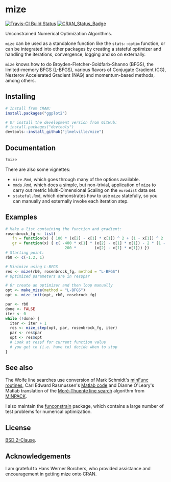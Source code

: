 # mize

[![Travis-CI Build Status](https://travis-ci.org/jlmelville/mize.svg?branch=master)](https://travis-ci.org/jlmelville/mize) [![CRAN\_Status\_Badge](http://www.r-pkg.org/badges/version/mize)](https://cran.r-project.org/package=mize)

Unconstrained Numerical Optimization Algorithms.

`mize` can be used as a standalone function like the `stats::optim` function, 
or can be integrated into other packages by creating a stateful optimizer and 
handling the iterations, convergence, logging and so on externally. 

`mize` knows how to do Broyden-Fletcher-Goldfarb-Shanno (BFGS), 
the limited-memory BFGS (L-BFGS), various flavors of Conjugate Gradient (CG), 
Nesterov Accelerated Gradient (NAG) and momentum-based methods, among others.

## Installing

```R
# Install from CRAN:
install.packages("ggplot2")

# Or install the development version from GitHub:
# install.packages("devtools")
devtools::install_github("jlmelville/mize")
```

## Documentation

```R
?mize
```

There are also some vignettes:

* `mize.Rmd`, which goes through many of the options available.
* `mmds.Rmd`, which does a simple, but non-trivial, application of `mize` to
carry out metric Multi-Dimensional Scaling on the `eurodist` data set.
* `stateful.Rmd`, which demonstrates how to use `mize` statefully, so you can
manually and externally invoke each iteration step.

## Examples

```R
# Make a list containing the function and gradient:
rosenbrock_fg <- list(
   fn = function(x) { 100 * (x[2] - x[1] * x[1]) ^ 2 + (1 - x[1]) ^ 2  },
   gr = function(x) { c( -400 * x[1] * (x[2] - x[1] * x[1]) - 2 * (1 - x[1]),
                          200 *        (x[2] - x[1] * x[1])) })
# Starting point:
rb0 <- c(-1.2, 1)

# Minimize using L-BFGS
res <- mize(rb0, rosenbrock_fg, method = "L-BFGS")
# Optimized parameters are in res$par

# Or create an optimizer and then loop manually
opt <- make_mize(method = "L-BFGS")
opt <- mize_init(opt, rb0, rosebrock_fg)

par <- rb0
done <- FALSE
iter <- 0
while (!done) {
  iter <- iter + 1
  res <- mize_step(opt, par, rosenbrock_fg, iter)
  par <- res$par
  opt <- res$opt
  # Look at res$f for current function value
  # you get to (i.e. have to) decide when to stop
}
```

## See also

The Wolfe line searches use conversion of Mark Schmidt's 
[minFunc routines](http://www.cs.ubc.ca/~schmidtm/Software/minFunc.html),
Carl Edward Rasmussen's
[Matlab code](http://learning.eng.cam.ac.uk/carl/code/minimize/) and Dianne 
O'Leary's Matlab translation of the 
[Moré-Thuente line search](http://www.cs.umd.edu/users/oleary/software/)
algorithm from [MINPACK](http://www.netlib.org/minpack/).

I also maintain the [funconstrain](https://github.com/jlmelville/funconstrain) package, which contains a large number of test 
problems for numerical optimization.

## License

[BSD 2-Clause](https://opensource.org/licenses/BSD-2-Clause).

## Acknowledgements

I am grateful to Hans Werner Borchers, who provided assistance and 
encouragement in getting mize onto CRAN.

